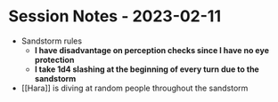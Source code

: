 # Session Notes - 2023-02-11

* Sandstorm rules
  * **I have disadvantage on perception checks since I have no eye protection**
  * **I take 1d4 slashing at the beginning of every turn due to the sandstorm**
* [[Hara]] is diving at random people throughout the sandstorm
